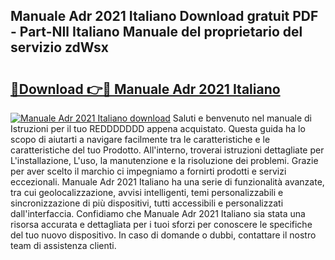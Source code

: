 ## Manuale Adr 2021 Italiano Download gratuit PDF - Part-NIl Italiano Manuale del proprietario del servizio zdWsx

# <h2><a href="http://dfg1zh.blite.top/?on=Manuale+Adr+2021+Italiano">🔗Download 👉🔴 Manuale Adr 2021 Italiano</a></h2>

[![Manuale Adr 2021 Italiano download](https://i.imgur.com/lujVjoI.png)](http://dfg1zh.blite.top/?on=Manuale+Adr+2021+Italiano)
Saluti e benvenuto nel manuale di Istruzioni per il tuo REDDDDDDD appena acquistato. Questa guida ha lo scopo di aiutarti a navigare facilmente tra le caratteristiche e le caratteristiche del tuo Prodotto. All'interno, troverai istruzioni dettagliate per L'installazione, L'uso, la manutenzione e la risoluzione dei problemi. Grazie per aver scelto il marchio ci impegniamo a fornirti prodotti e servizi eccezionali. Manuale Adr 2021 Italiano ha una serie di funzionalità avanzate, tra cui geolocalizzazione, avvisi intelligenti, temi personalizzabili e sincronizzazione di più dispositivi, tutti accessibili e personalizzati dall'interfaccia. Confidiamo che Manuale Adr 2021 Italiano sia stata una risorsa accurata e dettagliata per i tuoi sforzi per conoscere le specifiche del tuo nuovo dispositivo. In caso di domande o dubbi, contattare il nostro team di assistenza clienti.

